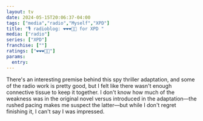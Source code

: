 ```yaml
---
layout: tv
date: 2024-05-15T20:06:37-04:00
tags: ["media","radio","Myself","XPD"]
title: "🎙️ radioblog: ❤️❤️❤️🖤🖤 for XPD "
media: ["radio"]
series: ["XPD"]
franchise: [""]
ratings: ["❤️❤️❤️🖤🖤"]
params:
  entry:
---
```

There's an interesting premise behind this spy thriller adaptation, and some of the radio work is pretty good, but I felt like there wasn't enough connective tissue to keep it together. I don't know how much of the weakness was in the original novel versus introduced in the adaptation—the rushed pacing makes me suspect the latter—but while I don't regret finishing it, I can't say I was impressed.
